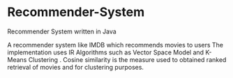 Recommender-System
==================

Recommender System written in Java


A recommender system like IMDB which recommends movies to users
The implementation uses IR Algorithms such as Vector Space Model and K-Means Clustering . 
Cosine similarity is the measure used to obtained ranked retrieval of movies and for clustering purposes.
